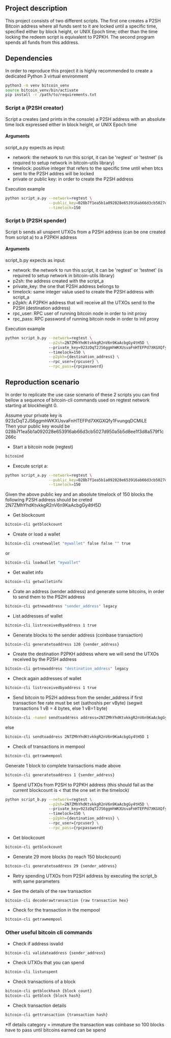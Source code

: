 ## Project description
This project consists of two different scripts. The first one creates a P2SH Bitcoin address 
where all funds sent to it are locked until a specific time, specified either by block height, 
or UNIX Epoch time; other than the time locking the redeem script is equivalent to P2PKH.
The second program spends all funds from this address.

## Dependencies
In order to reproduce this project it is highly recommended to create a dedicated Python 3 virtual environment
```sh
python3 -m venv bitcoin_venv
source bitcoin_venv/bin/activate
pip install -r /path/to/requirements.txt
```

### Script a (P2SH creator)
Script a creates (and prints in the console) a P2SH address with an absolute time lock expressed either in block height, 
or UNIX Epoch time

#### Arguments
script_a.py expects as input:
- network: the network to run this script, it can be 'regtest' or 'testnet' (is required to setup network in bitcoin-utils library)
- timelock: positive integer that refers to the specific time until when btcs sent to the P2SH addres will be locked
- private or public key: in order to create the P2SH address

Execution example
```sh
python script_a.py --network=regtest \
                   --public_key=028b7f1ea5b1a092028e653916ab66d3cb5027d950a5b5d8ee1f3d8a579f1c266c \
                   --timelock=150
```

### Script b (P2SH spender)
Script b sends all unspent UTXOs from a P2SH address (can be one created from script a) to a P2PKH address

#### Arguments
script_b.py expects as input:
- network: the network to run this script, it can be 'regtest' or 'testnet' (is required to setup network in bitcoin-utils library)
- p2sh: the address created with the script_a
- private_key: the one that P2SH address belongs to
- timelock: same integer value used to create the P2SH address with script_a
- p2pkh: A P2PKH address that will receive all the UTXOs send to the P2SH (destination address)
- rpc_user: RPC user of running bitcoin node in order to init proxy
- rpc_pass: RPC password of running bitcoin node in order to init proxy

Execution example
```sh
python script_b.py --network=regtest \
                   --p2sh=2N7ZMhYhdKtvkkgR2nV6n9KaAcbgGy4tH5D \ 
                   --private_key=923zDqT2JS6ggmhWKXUsvaFnHTEFPd7XKGXQfy1FvungqDCMiLE \ 
                   --timelock=150 \
                   --p2pkh={destination_address} \ 
                   --rpc_user={rpcuser} \
                   --rpc_pass={rpcpassword}
```

## Reproduction scenario
In order to replicate the use case scenario of these 2 scripts you can find bellow
a sequence of bitcoin-cli commands used on regtest network starting at blockheight 0.

Assume your private key is 923zDqT2JS6ggmhWKXUsvaFnHTEFPd7XKGXQfy1FvungqDCMiLE  
Then your public key would be 028b7f1ea5b1a092028e653916ab66d3cb5027d950a5b5d8ee1f3d8a579f1c266c

- Start a bitcoin node (regtest)  
```sh
bitcoind
```

- Execute script a:
```sh
python script_a.py --network=regtest \
                   --public_key=028b7f1ea5b1a092028e653916ab66d3cb5027d950a5b5d8ee1f3d8a579f1c266c \
                   --timelock=150
```
Given the above public key and an absolute timelock of 150 blocks the following P2SH address should be creted
2N7ZMhYhdKtvkkgR2nV6n9KaAcbgGy4tH5D

- Get blockcount
```sh
bitcoin-cli getblockcount
```

- Create or load a wallet
```sh
bitcoin-cli createwallet "mywallet" false false "" true
```
or
```sh
bitcoin-cli loadwallet "mywallet"
```

- Get wallet info
```sh
bitcoin-cli getwalletinfo
```

- Crate an address (sender address) and generate some bitcoins, in order to send them to the PS2H address
```sh
bitcoin-cli getnewaddress "sender_address" legacy
```

- List addresses of wallet
```sh
bitcoin-cli listreceivedbyaddress 1 true
```

- Generate blocks to the sender address (coinbase transaction)
```sh
bitcoin-cli generatetoaddress 120 {sender_address}
```

- Create the destination P2PKH address where we will send the UTXOs received by the P2SH address
```sh
bitcoin-cli getnewaddress "destination_address" legacy
```

- Check again addresses of wallet
```sh
bitcoin-cli listreceivedbyaddress 1 true
```

- Send bitcoin to PS2H address from the sender_address
if first transaction fee rate must be set (sathoshis per vByte) (segwit transactions 1 vB = 4 bytes, else 1 vB=1 byte)
```sh
bitcoin-cli -named sendtoaddress address=2N7ZMhYhdKtvkkgR2nV6n9KaAcbgGy4tH5D amount=1 fee_rate=100
```
else
```sh
bitcoin-cli sendtoaddress 2N7ZMhYhdKtvkkgR2nV6n9KaAcbgGy4tH5D 1
```

- Check of transactions in mempool
```sh
bitcoin-cli getrawmempool
```

Generate 1 block to complete transactions made above
```sh
bitcoin-cli generatetoaddress 1 {sender_address}
```

- Spend UTXOs from P2SH to P2PKH address (this should fail as the current blockcount is < that the one set in the timelock)
```sh
python script_b.py --network=regtest \
                   --p2sh=2N7ZMhYhdKtvkkgR2nV6n9KaAcbgGy4tH5D \ 
                   --private_key=923zDqT2JS6ggmhWKXUsvaFnHTEFPd7XKGXQfy1FvungqDCMiLE \ 
                   --timelock=150 \
                   --p2pkh={destination_address} \ 
                   --rpc_user={rpcuser} \
                   --rpc_pass={rpcpassword}
```

- Get blockcount
```sh
bitcoin-cli getblockcount
```

- Generate 29 more blocks (to reach 150 blockcount)
```sh
bitcoin-cli generatetoaddress 29 {sender_address}
```

- Retry spending UTXOs from P2SH address by executing the script_b with same parameters

- See the details of the raw transaction
```sh
bitcoin-cli decoderawtransaction {raw transaction hex}
```

- Check for the transaction in the mempool
```sh
bitcoin-cli getrawmempool
```

### Other useful bitcoin cli commands
- Check if address isvalid
```sh
bitcoin-cli validateaddress {sender_address}
```

- Check UTXOs that you can spend
```sh
bitcoin-cli listunspent
```

- Check transactions of a block
```sh
bitcoin-cli getblockhash {block count}
bitcoin-cli getblock {block hash}
```

- Check transaction details
```sh
bitcoin-cli gettransaction {transaction hash}
```
*If details category = immature the transaction was coinbase so 100 blocks have to pass until bitcoins earned can be spend